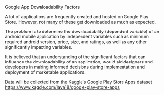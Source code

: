 Google App Downloadability Factors

A lot of applications are frequently created and hosted on Google Play Store. However, not many of these get downloaded as much as expected. 

The problem is to determine the downloadability (dependent variable) of an android mobile application by independent variables such as minimum required android version, price, size, and ratings, as well as any other significantly impacting variables.

It is believed that an understanding of the significant factors that can influence the downloadability of an application, would aid designers and developers in making informed decisions during implementation and deployment of marketable applications. 

Data will be collected from the Kaggle's Google Play Store Apps dataset https://www.kaggle.com/lava18/google-play-store-apps 
